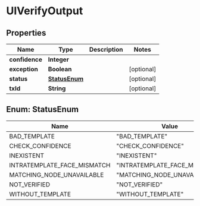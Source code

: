 
# UIVerifyOutput

## Properties
Name | Type | Description | Notes
------------ | ------------- | ------------- | -------------
**confidence** | **Integer** |  | 
**exception** | **Boolean** |  |  [optional]
**status** | [**StatusEnum**](#StatusEnum) |  |  [optional]
**txId** | **String** |  |  [optional]


<a name="StatusEnum"></a>
## Enum: StatusEnum
Name | Value
---- | -----
BAD_TEMPLATE | &quot;BAD_TEMPLATE&quot;
CHECK_CONFIDENCE | &quot;CHECK_CONFIDENCE&quot;
INEXISTENT | &quot;INEXISTENT&quot;
INTRATEMPLATE_FACE_MISMATCH | &quot;INTRATEMPLATE_FACE_MISMATCH&quot;
MATCHING_NODE_UNAVAILABLE | &quot;MATCHING_NODE_UNAVAILABLE&quot;
NOT_VERIFIED | &quot;NOT_VERIFIED&quot;
WITHOUT_TEMPLATE | &quot;WITHOUT_TEMPLATE&quot;



